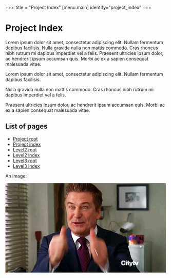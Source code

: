 +++
title = "Project Index"
[menu.main]
identify="project_index"
+++

# Project Index

Lorem ipsum dolor sit amet, consectetur adipiscing elit. Nullam fermentum dapibus facilisis. Nulla gravida nulla non mattis commodo. Cras rhoncus nibh rutrum mi dapibus imperdiet vel a felis. Praesent ultricies ipsum dolor, ac hendrerit ipsum accumsan quis. Morbi ac ex a sapien consequat malesuada vitae.



Lorem ipsum dolor sit amet, consectetur adipiscing elit. Nullam fermentum dapibus facilisis. 

Nulla gravida nulla non mattis commodo. Cras rhoncus nibh rutrum mi dapibus imperdiet vel a felis. 

Praesent ultricies ipsum dolor, ac hendrerit ipsum accumsan quis. Morbi ac ex a sapien consequat malesuada vitae.


## List of pages


* [Project root](rootfile.md)
* [Project index](index.md)
* [Level2 root](level2/2-root.md)
* [Level2 index](level2/index.md)
* [Level3 root](level2/level3/3-root.md)
* [Level3 index](level2/level3/index.md)

An image:

![add](level2/images/baldwin.gif)
